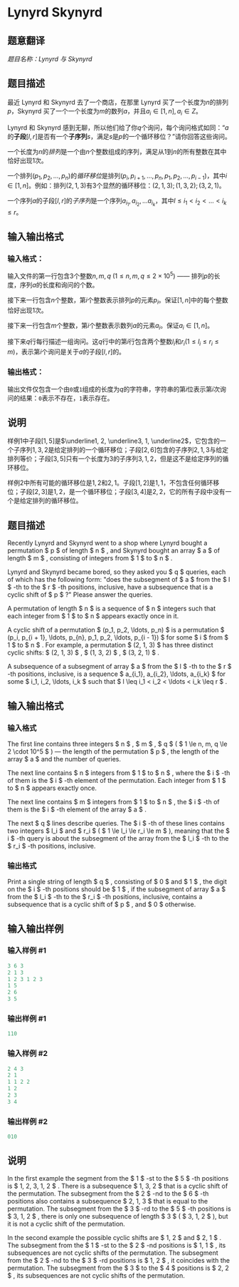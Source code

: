 # Lynyrd Skynyrd

## 题意翻译

*题目名称：Lynyrd 与 Skynyrd*

## 题目描述

最近 Lynyrd 和 Skynyrd 去了一个商店，在那里 Lynyrd 买了一个长度为$n$的排列$p$，Skynyrd 买了一个一个长度为$m$的数列$a$，并且$a_i \in[1,n], a_i \in Z$。

Lynyrd 和 Skynyrd 感到无聊，所以他们给了你$q$个询问，每个询问格式如同：“$a$的**子段**$[l, r]$是否有一个**子序列**$s$，满足$s$是$p$的一个循环移位？”请你回答这些询问。

一个长度为$n$的*排列*是一个由$n$个整数组成的序列，满足从$1$到$n$的所有整数在其中恰好出现$1$次。

一个排列$(p_1, p_2, \ldots, p_n)$的*循环移位*是排列$(p_i, p_{i+1}, \ldots, p_n, p_1, p_2, \ldots, p_{i-1})$，其中$i \in [1, n]$。例如：排列$(2, 1, 3)$有$3$个显然的循环移位：$(2, 1, 3); (1, 3, 2); (3, 2, 1)$。

一个序列$a$的子段$[l, r]$的*子序列*是一个序列$a_{i_1}, a_{i_2}, \ldots a_{i_k}$，其中$l \leq i_1 < i_2 < \ldots < i_k \leq r$。

## 输入输出格式

### 输入格式：

输入文件的第一行包含$3$个整数$n, m, q \ (1 \leq n, m, q \leq 2 \times 10^5)$ —— 排列$p$的长度，序列$a$的长度和询问的个数。

接下来一行包含$n$个整数，第$i$个整数表示排列$p$的元素$p_i$。保证$[1, n]$中的每个整数恰好出现$1$次。

接下来一行包含$m$个整数，第$i$个整数表示数列$a$的元素$a_i$。保证$a_i \in [1, n]$。

接下来$q$行每行描述一组询问。这$q$行中的第$i$行包含两个整数$l_i$和$r_i$$(1 \leq l_i \leq r_i \leq m)$，表示第$i$个询问是关于$a$的子段$[l, r]$的。

### 输出格式：

输出文件仅包含一个由`0`或`1`组成的长度为$q$的字符串，字符串的第$i$位表示第$i$次询问的结果：`0`表示不存在，`1`表示存在。

## 说明

样例1中子段$[1, 5]$是$\underline1, 2, \underline3, 1, \underline2$，它包含的一个子序列$1, 3, 2$是给定排列的一个循环移位；子段$[2, 6]$包含的子序列$2, 1, 3$与给定排列等价；子段$[3, 5]$只有一个长度为$3$的子序列$3, 1, 2$，但是这不是给定序列的循环移位。

样例2中所有可能的循环移位是$1, 2$和$2, 1$。子段$[1, 2]$是$1, 1$，不包含任何循环移位；子段$[2, 3]$是$1, 2$，是一个循环移位；子段$[3, 4]$是$2, 2$，它的所有子段中没有一个是给定排列的循环移位。

## 题目描述

Recently Lynyrd and Skynyrd went to a shop where Lynyrd bought a permutation $ p $ of length $ n $ , and Skynyrd bought an array $ a $ of length $ m $ , consisting of integers from $ 1 $ to $ n $ .

Lynyrd and Skynyrd became bored, so they asked you $ q $ queries, each of which has the following form: "does the subsegment of $ a $ from the $ l $ -th to the $ r $ -th positions, inclusive, have a subsequence that is a cyclic shift of $ p $ ?" Please answer the queries.

A permutation of length $ n $ is a sequence of $ n $ integers such that each integer from $ 1 $ to $ n $ appears exactly once in it.

A cyclic shift of a permutation $ (p_1, p_2, \ldots, p_n) $ is a permutation $ (p_i, p_{i + 1}, \ldots, p_{n}, p_1, p_2, \ldots, p_{i - 1}) $ for some $ i $ from $ 1 $ to $ n $ . For example, a permutation $ (2, 1, 3) $ has three distinct cyclic shifts: $ (2, 1, 3) $ , $ (1, 3, 2) $ , $ (3, 2, 1) $ .

A subsequence of a subsegment of array $ a $ from the $ l $ -th to the $ r $ -th positions, inclusive, is a sequence $ a_{i_1}, a_{i_2}, \ldots, a_{i_k} $ for some $ i_1, i_2, \ldots, i_k $ such that $ l \leq i_1 < i_2 < \ldots < i_k \leq r $ .

## 输入输出格式

### 输入格式

The first line contains three integers $ n $ , $ m $ , $ q $ ( $ 1 \le n, m, q \le 2 \cdot 10^5 $ ) — the length of the permutation $ p $ , the length of the array $ a $ and the number of queries.

The next line contains $ n $ integers from $ 1 $ to $ n $ , where the $ i $ -th of them is the $ i $ -th element of the permutation. Each integer from $ 1 $ to $ n $ appears exactly once.

The next line contains $ m $ integers from $ 1 $ to $ n $ , the $ i $ -th of them is the $ i $ -th element of the array $ a $ .

The next $ q $ lines describe queries. The $ i $ -th of these lines contains two integers $ l_i $ and $ r_i $ ( $ 1 \le l_i \le r_i \le m $ ), meaning that the $ i $ -th query is about the subsegment of the array from the $ l_i $ -th to the $ r_i $ -th positions, inclusive.

### 输出格式

Print a single string of length $ q $ , consisting of $ 0 $ and $ 1 $ , the digit on the $ i $ -th positions should be $ 1 $ , if the subsegment of array $ a $ from the $ l_i $ -th to the $ r_i $ -th positions, inclusive, contains a subsequence that is a cyclic shift of $ p $ , and $ 0 $ otherwise.

## 输入输出样例

### 输入样例 #1

```cpp
3 6 3
2 1 3
1 2 3 1 2 3
1 5
2 6
3 5

```
### 输出样例 #1

```cpp
110

```
### 输入样例 #2

```cpp
2 4 3
2 1
1 1 2 2
1 2
2 3
3 4

```
### 输出样例 #2

```cpp
010

```
## 说明

In the first example the segment from the $ 1 $ -st to the $ 5 $ -th positions is $ 1, 2, 3, 1, 2 $ . There is a subsequence $ 1, 3, 2 $ that is a cyclic shift of the permutation. The subsegment from the $ 2 $ -nd to the $ 6 $ -th positions also contains a subsequence $ 2, 1, 3 $ that is equal to the permutation. The subsegment from the $ 3 $ -rd to the $ 5 $ -th positions is $ 3, 1, 2 $ , there is only one subsequence of length $ 3 $ ( $ 3, 1, 2 $ ), but it is not a cyclic shift of the permutation.

In the second example the possible cyclic shifts are $ 1, 2 $ and $ 2, 1 $ . The subsegment from the $ 1 $ -st to the $ 2 $ -nd positions is $ 1, 1 $ , its subsequences are not cyclic shifts of the permutation. The subsegment from the $ 2 $ -nd to the $ 3 $ -rd positions is $ 1, 2 $ , it coincides with the permutation. The subsegment from the $ 3 $ to the $ 4 $ positions is $ 2, 2 $ , its subsequences are not cyclic shifts of the permutation.

